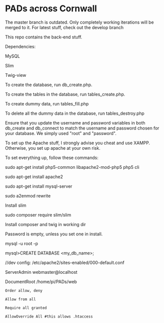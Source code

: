 # PADs across Cornwall
The master branch is outdated. Only completely working iterations will be merged to it. For latest stuff, check out the develop branch

This repo contains the back-end stuff.

Dependencies:

MySQL

Slim

Twig-view


To create the database, run db_create.php.

To create the tables in the database, run tables_create.php.

To create dummy data, run tables_fill.php

To delete all the dummy data in the database, run tables_destroy.php


Ensure that you update the username and password variables in both db_create and db_connect to match the username and password chosen for your database. We simply used "root" and "password".

To set up the Apache stuff, I strongly advise you cheat and use XAMPP. Otherwise, you set up apache at your own risk.

To set everything up, follow these commands:

sudo apt-get install php5-common libapache2-mod-php5 php5 cli

sudo apt-get install apache2

sudo apt-get install mysql-server

sudo a2enmod rewrite


Install slim

sudo composer require slim/slim

Install composer and twig in working dir


Password is empty, unless you set one in install.

mysql -u root -p

mysql>CREATE DATABASE <my_db_name>;

//dev config: /etc/apache2/sites-enabled/000-default.conf

  ServerAdmin webmaster@localhost
  
  DocumentRoot /home/pi/PADs/web
  
  
  <Directory />
  
    Order allow, deny
    
    Allow from all
    
    Require all granted
    
    AllowOverride All #this allows .htaccess
    
  </Directory>
